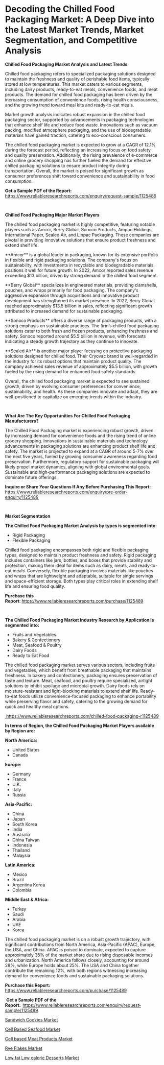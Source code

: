 <p><h1>Decoding the Chilled Food Packaging Market: A Deep Dive into the Latest Market Trends, Market Segmentation, and Competitive Analysis</h1></p><p><strong>Chilled Food Packaging Market Analysis and Latest Trends</strong></p>
<p><p>Chilled food packaging refers to specialized packaging solutions designed to maintain the freshness and quality of perishable food items, typically stored at low temperatures. This market caters to various segments, including dairy products, ready-to-eat meals, convenience foods, and meat products. The demand for chilled food packaging has been driven by the increasing consumption of convenience foods, rising health consciousness, and the growing trend toward meal kits and ready-to-eat meals.</p><p>Market growth analysis indicates robust expansion in the chilled food packaging sector, supported by advancements in packaging technologies that enhance shelf life and reduce food waste. Innovations such as vacuum packing, modified atmosphere packaging, and the use of biodegradable materials have gained traction, catering to eco-conscious consumers. </p><p>The chilled food packaging market is expected to grow at a CAGR of 12.1% during the forecast period, reflecting an increasing focus on food safety and quality preservation. Additionally, the rising prevalence of e-commerce and online grocery shopping has further fueled the demand for effective chilled packaging solutions to ensure product integrity during transportation. Overall, the market is poised for significant growth as consumer preferences shift toward convenience and sustainability in food consumption.</p></p>
<p><strong>Get a Sample PDF of the Report:&nbsp;</strong> <a href="https://www.reliableresearchreports.com/enquiry/request-sample/1125489?utm_campaign=33&utm_medium=2&utm_source=Github&utm_content=ia&utm_term=07042025&utm_id=chilled-food-packaging">https://www.reliableresearchreports.com/enquiry/request-sample/1125489</a></p>
<p>&nbsp;</p>
<p><strong>Chilled Food Packaging Major Market Players</strong></p>
<p><p>The chilled food packaging market is highly competitive, featuring notable players such as Amcor, Berry Global, Sonoco Products, Ampac Holdings, International Paper, Sealed Air, and Linpac Packaging. These companies are pivotal in providing innovative solutions that ensure product freshness and extend shelf life.</p><p>**Amcor** is a global leader in packaging, known for its extensive portfolio in flexible and rigid packaging solutions. The company's focus on sustainability, with investments in recyclable and biodegradable materials, positions it well for future growth. In 2022, Amcor reported sales revenue exceeding $13 billion, driven by strong demand in the chilled food segment.</p><p>**Berry Global** specializes in engineered materials, providing clamshells, pouches, and wraps primarily for food packaging. The company's aggressive expansion through acquisitions and innovative product development has strengthened its market presence. In 2022, Berry Global reached approximately $13.5 billion in sales, reflecting significant growth attributed to increased demand for sustainable packaging.</p><p>**Sonoco Products** offers a diverse range of packaging products, with a strong emphasis on sustainable practices. The firm’s chilled food packaging solutions cater to both fresh and frozen products, enhancing freshness and safety. Sonoco reported around $5.5 billion in revenue, with forecasts indicating a steady growth trajectory as they continue to innovate.</p><p>**Sealed Air** is another major player focusing on protective packaging solutions designed for chilled food. Their Cryovac brand is well-regarded in the industry for its robust options that maintain product quality. The company achieved sales revenue of approximately $5.5 billion, with growth fueled by the rising demand for enhanced food safety standards.</p><p>Overall, the chilled food packaging market is expected to see sustained growth, driven by evolving consumer preferences for convenience, sustainability, and health. As these companies innovate and adapt, they are well-positioned to capitalize on emerging trends within the industry.</p></p>
<p>&nbsp;</p>
<p><strong>What Are The Key Opportunities For Chilled Food Packaging Manufacturers?</strong></p>
<p><p>The Chilled Food Packaging market is experiencing robust growth, driven by increasing demand for convenience foods and the rising trend of online grocery shopping. Innovations in sustainable materials and technology advancements in packaging solutions are enhancing product shelf life and safety. The market is projected to expand at a CAGR of around 5-7% over the next five years, fueled by growing consumer awareness regarding food preservation. Furthermore, regulatory support for sustainable packaging will likely propel market dynamics, aligning with global environmental goals. Sustainable and high-performance packaging solutions are expected to dominate future offerings.</p></p>
<p><strong>Inquire or Share Your Questions If Any Before Purchasing This Report:</strong> <a href="https://www.reliableresearchreports.com/enquiry/pre-order-enquiry/1125489?utm_campaign=33&utm_medium=2&utm_source=Github&utm_content=ia&utm_term=07042025&utm_id=chilled-food-packaging">https://www.reliableresearchreports.com/enquiry/pre-order-enquiry/1125489</a></p>
<p>&nbsp;</p>
<p><strong>Market Segmentation</strong></p>
<p><strong>The Chilled Food Packaging Market Analysis by types is segmented into:</strong></p>
<p><ul><li>Rigid Packaging</li><li>Flexible Packaging</li></ul></p>
<p><p>Chilled food packaging encompasses both rigid and flexible packaging types, designed to maintain product freshness and safety. Rigid packaging includes containers like jars, bottles, and boxes that provide stability and protection, making them ideal for items such as dairy, meats, and ready-to-eat meals. Conversely, flexible packaging involves materials like pouches and wraps that are lightweight and adaptable, suitable for single servings and space-efficient storage. Both types play critical roles in extending shelf life and ensuring food quality.</p></p>
<p><strong>Purchase this Report:&nbsp;</strong><a href="https://www.reliableresearchreports.com/purchase/1125489?utm_campaign=33&utm_medium=2&utm_source=Github&utm_content=ia&utm_term=07042025&utm_id=chilled-food-packaging">https://www.reliableresearchreports.com/purchase/1125489</a></p>
<p>&nbsp;</p>
<p><strong>The Chilled Food Packaging Market Industry Research by Application is segmented into:</strong></p>
<p><ul><li>Fruits and Vegetables</li><li>Bakery & Confectionery</li><li>Meat, Seafood & Poultry</li><li>Dairy Foods</li><li>Ready to Eat Food</li></ul></p>
<p><p>The chilled food packaging market serves various sectors, including fruits and vegetables, which benefit from breathable packaging that maintains freshness. In bakery and confectionery, packaging ensures preservation of taste and texture. Meat, seafood, and poultry require specialized, airtight solutions to inhibit spoilage and microbial growth. Dairy foods rely on moisture-resistant and light-blocking materials to extend shelf life. Ready-to-eat foods utilize convenience-focused packaging to enhance portability while preserving flavor and safety, catering to the growing demand for quick and healthy meal options.</p></p>
<p><a href="https://www.reliableresearchreports.com/chilled-food-packaging-r1125489?utm_campaign=33&utm_medium=2&utm_source=Github&utm_content=ia&utm_term=07042025&utm_id=chilled-food-packaging">&nbsp;https://www.reliableresearchreports.com/chilled-food-packaging-r1125489</a></p>
<p><strong>In terms of Region, the Chilled Food Packaging Market Players available by Region are:</strong></p>
<p>
    <p> <strong> North America: </strong>
        <ul>
            <li>United States</li>
            <li>Canada</li>
        </ul>
        </p> 
    <p> <strong> Europe: </strong>
        <ul>
            <li>Germany</li>
            <li>France</li>
            <li>U.K.</li>
            <li>Italy</li>
            <li>Russia</li>
        </ul>
        </p> 
    <p> <strong> Asia-Pacific: </strong>
        <ul>
            <li>China</li>
            <li>Japan</li>
            <li>South Korea</li>
            <li>India</li>
            <li>Australia</li>
            <li>China Taiwan</li>
            <li>Indonesia</li>
            <li>Thailand</li>
            <li>Malaysia</li>
        </ul>
        </p> 
    <p> <strong> Latin America: </strong>
        <ul>
            <li>Mexico</li>
            <li>Brazil</li>
            <li>Argentina Korea</li>
            <li>Colombia</li>
        </ul>
        </p> 
    <p> <strong> Middle East & Africa: </strong>
        <ul>
            <li>Turkey</li>
            <li>Saudi</li>
            <li>Arabia</li>
            <li>UAE</li>
            <li>Korea</li>
        </ul>
    </p>
    </p>
<p><p>The chilled food packaging market is on a robust growth trajectory, with significant contributions from North America, Asia-Pacific (APAC), Europe, the USA, and China. APAC is poised to dominate, expected to capture approximately 35% of the market share due to rising disposable incomes and urbanization. North America follows closely, accounting for around 28%, while Europe holds about 25%. The USA and China together contribute the remaining 12%, with both regions witnessing increasing demand for convenience foods and sustainable packaging solutions.</p></p>
<p><strong>Purchase this Report: </strong><a href="https://www.reliableresearchreports.com/purchase/1125489?utm_campaign=33&utm_medium=2&utm_source=Github&utm_content=ia&utm_term=07042025&utm_id=chilled-food-packaging">https://www.reliableresearchreports.com/purchase/1125489</a></p>
<p>&nbsp;<strong>Get a Sample PDF of the Report:&nbsp;&nbsp;</strong><a href="https://www.reliableresearchreports.com/enquiry/request-sample/1125489?utm_campaign=33&utm_medium=2&utm_source=Github&utm_content=ia&utm_term=07042025&utm_id=chilled-food-packaging">https://www.reliableresearchreports.com/enquiry/request-sample/1125489</a></p>
<p><strong></strong></p>
<p><p><a href="https://github.com/palenjeppecd/Market-Research-Report-List-1/blob/main/sandwich-cookies-market.md?utm_campaign=33&utm_medium=2&utm_source=Github&utm_content=ia&utm_term=07042025&utm_id=chilled-food-packaging">Sandwich Cookies Market</a></p><p><a href="https://github.com/danzopachllq/Market-Research-Report-List-1/blob/main/cell-based-seafood-market.md?utm_campaign=33&utm_medium=2&utm_source=Github&utm_content=ia&utm_term=07042025&utm_id=chilled-food-packaging">Cell Based Seafood Market</a></p><p><a href="https://github.com/fendtdjunawo/Market-Research-Report-List-1/blob/main/cell-based-meat-products-market.md?utm_campaign=33&utm_medium=2&utm_source=Github&utm_content=ia&utm_term=07042025&utm_id=chilled-food-packaging">Cell based Meat Products Market</a></p><p><a href="https://github.com/hadshpinay/Market-Research-Report-List-1/blob/main/rye-flakes-market.md?utm_campaign=33&utm_medium=2&utm_source=Github&utm_content=ia&utm_term=07042025&utm_id=chilled-food-packaging">Rye Flakes Market</a></p><p><a href="https://github.com/catlowdarcys/Market-Research-Report-List-1/blob/main/low-fat-low-calorie-desserts-market.md?utm_campaign=33&utm_medium=2&utm_source=Github&utm_content=ia&utm_term=07042025&utm_id=chilled-food-packaging">Low fat Low calorie Desserts Market</a></p></p>